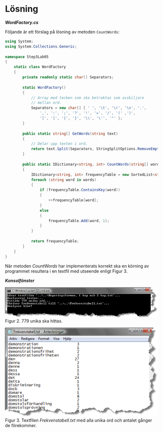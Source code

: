 # Lösning

___WordFactory.cs___

Följande är ett förslag på lösning av metoden ```CountWords```:

```c#
using System;
using System.Collections.Generic;

namespace Step3Lab05
{
    static class WordFactory
    {
        private readonly static char[] Separators;

        static WordFactory()
        {
            // Array med tecken som ska betraktas som avskiljare 
            // mellan ord.
            Separators = new char[] { ' ', '\t', '\r', '\n', '.', 
                ',', ':', ';', '?', '!', '=', '/', '(' ,')', 
                '[', ']', '{', '}', '\\', '\'', '"' };
        }

        public static string[] GetWords(string text)
        {
            // Delar upp texten i ord.
            return text.Split(Separators, StringSplitOptions.RemoveEmptyEntries);
        }

        public static IDictionary<string, int> CountWords(string[] words)
        {
            IDictionary<string, int> frequencyTable = new SortedList<string, int>();
            foreach (string word in words)
            {
                if (frequencyTable.ContainsKey(word))
                {
                    ++frequencyTable[word];
                }
                else
                {
                    frequencyTable.Add(word, 1);
                }
            }

            return frequencyTable;
        }
    }
}
```

När metoden _CountWords_ har implementerats korrekt ska en körning av programmet resultera i en textfil med utseende enligt Figur 3.  

___Konsolfönster___

![Konsoll-utskrift](../bilder/console.png)
Figur 2. 779 unika ska hittas.

![Facit](../bilder/FacitFrequencyTable.png)
Figur 3. Textfilen _Frekvenstabell.txt_ med alla unika ord och antalet gånger de förekommer.
